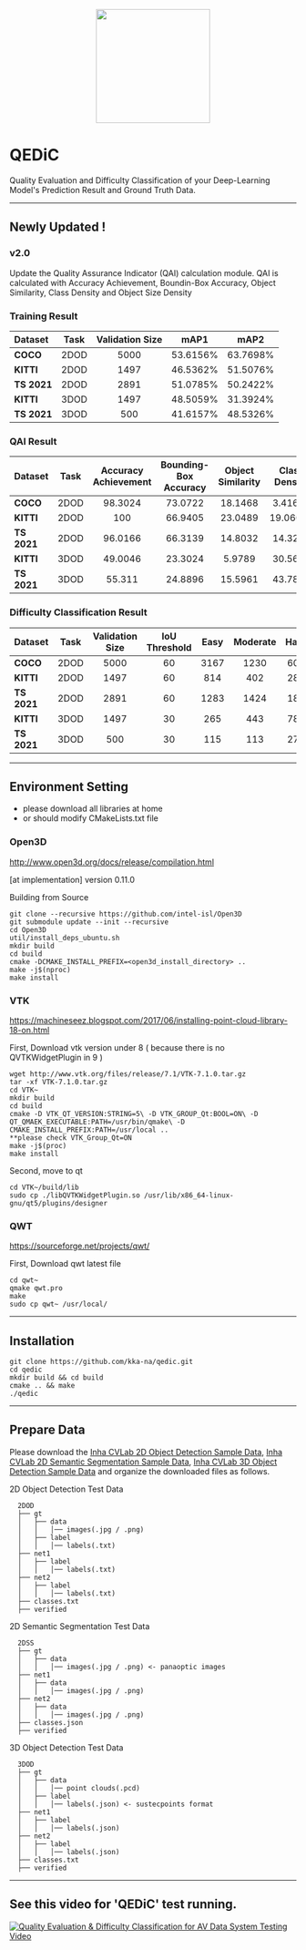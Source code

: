 <p align="center">
  <img width="200" height="200" src="https://user-images.githubusercontent.com/69347961/139665124-9a8fd604-9dbb-4ff8-9b71-3f2166e55364.png"/>
</p>

# QEDiC

Quality Evaluation and Difficulty Classification of your Deep-Learning Model's Prediction Result and Ground Truth Data.

---

## Newly Updated !

### v2.0

Update the Quality Assurance Indicator (QAI) calculation module.
QAI is calculated with Accuracy Achievement, Boundin-Box Accuracy, Object Similarity, Class Density and Object Size Density

### Training Result

| Dataset     | Task | Validation Size |   mAP1   |   mAP2   |
| :---------- | :--: | :-------------: | :------: | :------: |
| **COCO**    | 2DOD |      5000       | 53.6156% | 63.7698% |
| **KITTI**   | 2DOD |      1497       | 46.5362% | 51.5076% |
| **TS 2021** | 2DOD |      2891       | 51.0785% | 50.2422% |
| **KITTI**   | 3DOD |      1497       | 48.5059% | 31.3924% |
| **TS 2021** | 3DOD |       500       | 41.6157% | 48.5326% |

### QAI Result

| Dataset     | Task | Accuracy Achievement | Bounding-Box Accuracy | Object Similarity | Class Density | Object Size Density |     QAI     |
| :---------- | :--: | :------------------: | :-------------------: | :---------------: | :-----------: | :-----------------: | :---------: |
| **COCO**    | 2DOD |       98.3024        |        73.0722        |      18.1468      |    3.41686    |       34.2982       | **83.1025** |
| **KITTI**   | 2DOD |         100          |        66.9405        |      23.0489      |   19.06011    |       39.6846       | **77.0294** |
| **TS 2021** | 2DOD |       96.0166        |        66.3139        |      14.8032      |    14.3204    |       39.8156       | **78.6783** |
| **KITTI**   | 3DOD |       49.0046        |        23.3024        |      5.9789       |    30.5679    |       29.3885       | **61.2743** |
| **TS 2021** | 3DOD |        55.311        |        24.8896        |      15.5961      |    43.7833    |       36.608        | **56.8426** |

### Difficulty Classification Result

| Dataset     | Task | Validation Size | IoU Threshold | Easy | Moderate | Hard |
| :---------- | :--: | :-------------: | :-----------: | :--: | :------: | :--: |
| **COCO**    | 2DOD |      5000       |      60       | 3167 |   1230   | 603  |
| **KITTI**   | 2DOD |      1497       |      60       | 814  |   402    | 281  |
| **TS 2021** | 2DOD |      2891       |      60       | 1283 |   1424   | 184  |
| **KITTI**   | 3DOD |      1497       |      30       | 265  |   443    | 789  |
| **TS 2021** | 3DOD |       500       |      30       | 115  |   113    | 272  |

---

## Environment Setting

- please download all libraries at home
- or should modify CMakeLists.txt file

### Open3D

http://www.open3d.org/docs/release/compilation.html

[at implementation] version 0.11.0

Building from Source

```
git clone --recursive https://github.com/intel-isl/Open3D
git submodule update --init --recursive
cd Open3D
util/install_deps_ubuntu.sh
mkdir build
cd build
cmake -DCMAKE_INSTALL_PREFIX=<open3d_install_directory> ..
make -j$(nproc)
make install
```

### VTK

https://machineseez.blogspot.com/2017/06/installing-point-cloud-library-18-on.html

First, Download vtk version under 8 ( because there is no QVTKWidgetPlugin in 9 )

```
wget http://www.vtk.org/files/release/7.1/VTK-7.1.0.tar.gz
tar -xf VTK-7.1.0.tar.gz
cd VTK~
mkdir build
cd build
cmake -D VTK_QT_VERSION:STRING=5\ -D VTK_GROUP_Qt:BOOL=ON\ -D QT_QMAEK_EXECUTABLE:PATH=/usr/bin/qmake\ -D CMAKE_INSTALL_PREFIX:PATH=/usr/local ..
**please check VTK_Group_Qt=ON
make -j$(proc)
make install
```

Second, move <QVTKWidgetPlugin> to qt

```
cd VTK~/build/lib
sudo cp ./libQVTKWidgetPlugin.so /usr/lib/x86_64-linux-gnu/qt5/plugins/designer
```

### QWT

https://sourceforge.net/projects/qwt/

First, Download qwt latest file

```
cd qwt~
qmake qwt.pro
make
sudo cp qwt~ /usr/local/
```

---

## Installation

```
git clone https://github.com/kka-na/qedic.git
cd qedic
mkdir build && cd build
cmake .. && make
./qedic
```

---

## Prepare Data

Please download the
[Inha CVLab 2D Object Detection Sample Data](https://drive.google.com/file/d/1ZjGe4H0CAM18hRnk-JdDsuESKcryH4qB/view?usp=sharing),
[Inha CVLab 2D Semantic Segmentation Sample Data](https://drive.google.com/file/d/13J5iwSPK8i6tRvTEdffpQ-mb19ZNpZ5D/view?usp=sharing),
[Inha CVLab 3D Object Detection Sample Data](https://drive.google.com/file/d/13M64Sy8OkjuBaKdljpvCwo-Bx4cqENZ4/view?usp=sharing) and organize the downloaded files as follows.

2D Object Detection Test Data

```
  2DOD
  ├── gt
  │   ├── data
  │   │   │── images(.jpg / .png)
  │   ├── label
  │   │   │── labels(.txt)
  ├── net1
  │   ├── label
  │   │   │── labels(.txt)
  ├── net2
  │   ├── label
  │   │   │── labels(.txt)
  ├── classes.txt
  ├── verified
```

2D Semantic Segmentation Test Data

```
  2DSS
  ├── gt
  │   ├── data
  │   │   │── images(.jpg / .png) <- panaoptic images
  ├── net1
  │   ├── data
  │   │   │── images(.jpg / .png)
  ├── net2
  │   ├── data
  │   │   │── images(.jpg / .png)
  ├── classes.json
  ├── verified
```

3D Object Detection Test Data

```
  3DOD
  ├── gt
  │   ├── data
  │   │   │── point clouds(.pcd)
  │   ├── label
  │   │   │── labels(.json) <- sustecpoints format
  ├── net1
  │   ├── label
  │   │   │── labels(.json)
  ├── net2
  │   ├── label
  │   │   │── labels(.json)
  ├── classes.txt
  ├── verified
```

---

## See this video for 'QEDiC' test running.

[![Quality Evaluation & Difficulty Classification for AV Data System Testing Video](http://img.youtube.com/vi/duN7ffTMTec/0.jpg)](https://youtu.be/duN7ffTMTec)
